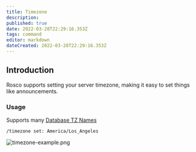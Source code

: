 ```yaml
---
title: Timezone
description: 
published: true
date: 2022-03-28T22:29:16.353Z
tags: command
editor: markdown
dateCreated: 2022-03-28T22:29:16.353Z
---
```


## Introduction

Rosco supports setting your server timezone, making it easy to set things like announcements.

### Usage

Supports many [Database TZ Names](https://en.wikipedia.org/wiki/List_of_tz_database_time_zones)

```
/timezone set: America/Los_Angeles
```

![timezone-example.png](/timezone-example.png)